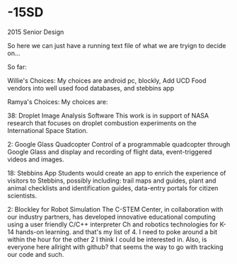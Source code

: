 -15SD
=====

2015 Senior Design 

So here we can just have a running text file of what we are tryign to decide on...

So far: 

Willie's Choices: 
My choices are android pc, blockly, Add UCD Food vendors into well used food databases, and stebbins app

Ramya's Choices: 
My choices are:

38: Droplet Image Analysis Software
This work is in support of NASA research that focuses on droplet combustion experiments on the International Space Station.

2: Google Glass Quadcopter 
Control of a programmable quadcopter through Google Glass and display and recording of flight data, event-triggered videos and images.

18: Stebbins App
Students would create an app to enrich the experience of visitors to Stebbins, possibly including: trail maps and guides, plant and animal checklists and identification guides, data-entry portals for citizen scientists.

2: Blockley for Robot Simulation 
The C-STEM Center, in collaboration with our industry partners, has developed innovative educational computing using a user friendly C/C++ interpreter Ch and robotics technologies for K-14 hands-on learning.
and that's my list of 4. I need to poke around a bit within the hour for the other 2 I think I could be interested in.
Also, is everyone here allright with github? that seems the way to go with tracking our code and such.
